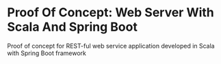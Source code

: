 # Proof Of Concept: Web Server With Scala And Spring Boot
Proof of concept for REST-ful web service application developed in Scala with Spring Boot framework
